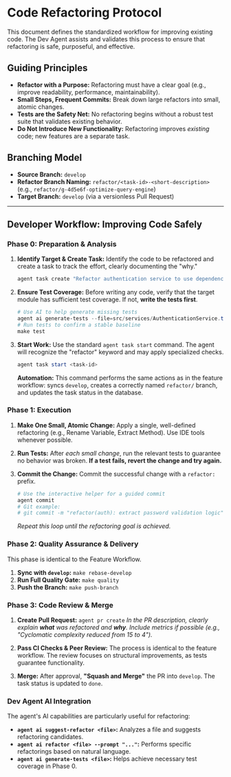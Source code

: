 # Code Refactoring Protocol

This document defines the standardized workflow for improving existing code. The Dev Agent assists and validates this process to ensure that refactoring is safe, purposeful, and effective.

## Guiding Principles

- **Refactor with a Purpose:** Refactoring must have a clear goal (e.g., improve readability, performance, maintainability).
- **Small Steps, Frequent Commits:** Break down large refactors into small, atomic changes.
- **Tests are the Safety Net:** No refactoring begins without a robust test suite that validates existing behavior.
- **Do Not Introduce New Functionality:** Refactoring improves *existing* code; new features are a separate task.

## Branching Model

- **Source Branch:** `develop`
- **Refactor Branch Naming:** `refactor/<task-id>-<short-description>` (e.g., `refactor/g-4d5e6f-optimize-query-engine`)
- **Target Branch:** `develop` (via a versionless Pull Request)

---

## Developer Workflow: Improving Code Safely

### **Phase 0: Preparation & Analysis**

1.  **Identify Target & Create Task:** Identify the code to be refactored and create a task to track the effort, clearly documenting the "why."
    ```powershell
    agent task create "Refactor authentication service to use dependency injection"
    ```

2.  **Ensure Test Coverage:** Before writing any code, verify that the target module has sufficient test coverage. If not, **write the tests first**.
    ```powershell
    # Use AI to help generate missing tests
    agent ai generate-tests --file=src/services/AuthenticationService.ts
    # Run tests to confirm a stable baseline
    make test
    ```

3.  **Start Work:** Use the standard `agent task start` command. The agent will recognize the "refactor" keyword and may apply specialized checks.
    ```powershell
    agent task start <task-id>
    ```
    **Automation:** This command performs the same actions as in the feature workflow: syncs `develop`, creates a correctly named `refactor/` branch, and updates the task status in the database.

### **Phase 1: Execution**

1.  **Make One Small, Atomic Change:** Apply a single, well-defined refactoring (e.g., Rename Variable, Extract Method). Use IDE tools whenever possible.

2.  **Run Tests:** After *each small change*, run the relevant tests to guarantee no behavior was broken. **If a test fails, revert the change and try again.**

3.  **Commit the Change:** Commit the successful change with a `refactor:` prefix.
    ```powershell
    # Use the interactive helper for a guided commit
    agent commit
    # Git example:
    # git commit -m "refactor(auth): extract password validation logic"
    ```
    *Repeat this loop until the refactoring goal is achieved.*

### **Phase 2: Quality Assurance & Delivery**

This phase is identical to the Feature Workflow.

1.  **Sync with `develop`:** `make rebase-develop`
2.  **Run Full Quality Gate:** `make quality`
3.  **Push the Branch:** `make push-branch`

### **Phase 3: Code Review & Merge**

1.  **Create Pull Request:** `agent pr create`
    *In the PR description, clearly explain **what** was refactored and **why**. Include metrics if possible (e.g., "Cyclomatic complexity reduced from 15 to 4").*

2.  **Pass CI Checks & Peer Review:** The process is identical to the feature workflow. The review focuses on structural improvements, as tests guarantee functionality.

3.  **Merge:** After approval, **"Squash and Merge"** the PR into `develop`. The task status is updated to `done`.

### **Dev Agent AI Integration**

The agent's AI capabilities are particularly useful for refactoring:
- **`agent ai suggest-refactor <file>`:** Analyzes a file and suggests refactoring candidates.
- **`agent ai refactor <file> --prompt "..."`:** Performs specific refactorings based on natural language.
- **`agent ai generate-tests <file>`:** Helps achieve necessary test coverage in Phase 0.